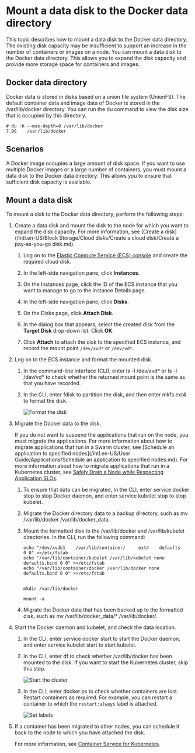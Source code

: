 # Mount a data disk to the Docker data directory

This topic describes how to mount a data disk to the Docker data directory. The existing disk capacity may be insufficient to support an increase in the number of containers or images on a node. You can mount a data disk to the Docker data directory. This allows you to expand the disk capacity and provide more storage space for containers and images.

## Docker data directory

Docker data is stored in disks based on a union file system \(UnionFS\). The default container data and image data of Docker is stored in the /var/lib/docker directory. You can run the du command to view the disk size that is occupied by this directory.

```
# du -h --max-depth=0 /var/lib/docker
7.9G    /var/lib/docker
```

## Scenarios

A Docker image occupies a large amount of disk space. If you want to use multiple Docker images or a large number of containers, you must mount a data disk to the Docker data directory. This allows you to ensure that sufficient disk capacity is available.

## Mount a data disk

To mount a disk to the Docker data directory, perform the following steps:

1.  Create a data disk and mount the disk to the node for which you want to expand the disk capacity. For more information, see [Create a disk](/intl.en-US/Block Storage/Cloud disks/Create a cloud disk/Create a pay-as-you-go disk.md).

    1.  Log on to the [Elastic Compute Service \(ECS\) console](https://ecs.console.aliyun.com/) and create the required cloud disk.

    2.  In the left-side navigation pane, click **Instances**.

    3.  On the Instances page, click the ID of the ECS instance that you want to manage to go to the Instance Details page.

    4.  In the left-side navigation pane, click **Disks**.

    5.  On the Disks page, click **Attach Disk**.

    6.  In the dialog box that appears, select the created disk from the **Target Disk** drop-down list. Click **OK**.

    7.  Click **Attach** to attach the disk to the specified ECS instance, and record the mount point `/dev/xvd*` or `/dev/vd*`.

2.  Log on to the ECS instance and format the mounted disk.

    1.  In the command-line interface \(CLI\), enter ls -l /dev/xvd\* or ls -l /dev/vd\* to check whether the returned mount point is the same as that you have recorded.

    2.  In the CLI, enter fdisk to partition the disk, and then enter mkfs.ext4 to format the disk.

        ![Format the disk](https://static-aliyun-doc.oss-cn-hangzhou.aliyuncs.com/assets/img/en-US/5735359951/p38212.png)

3.  Migrate the Docker data to the disk.

    If you do not want to suspend the applications that run on the node, you must migrate the applications. For more information about how to migrate applications that run in a Swarm cluster, see [Schedule an application to specified nodes](/intl.en-US/User Guide/Applications/Schedule an application to specified nodes.md). For more information about how to migrate applications that run in a Kubernetes cluster, see [Safely Drain a Node while Respecting Application SLOs](https://kubernetes.io/docs/tasks/administer-cluster/safely-drain-node/).

    1.  To ensure that data can be migrated, In the CLI, enter service docker stop to stop Docker daemon, and enter service kubelet stop to stop kubelet.

    2.  Migrate the Docker directory data to a backup directory, such as mv /var/lib/docker /var/lib/docker\_data.

    3.  Mount the formatted disk to the /var/lib/docker and /var/lib/kubelet directories. In the CLI, run the following command:

        ```
        echo "/dev/xvdb1    /var/lib/container/     ext4    defaults        0 0" >>/etc/fstab
        echo "/var/lib/container/kubelet /var/lib/kubelet none defaults,bind 0 0" >>/etc/fstab
        echo "/var/lib/container/docker /var/lib/docker none defaults,bind 0 0" >>/etc/fstab
        
        
        mkdir /var/lib/docker
        
        mount -a
        ```

    4.  Migrate the Docker data that has been backed up to the formatted disk, such as mv /var/lib/docker\_data/\* /var/lib/docker/.

4.  Start the Docker daemon and kubelet, and check the data location.

    1.  In the CLI, enter service docker start to start the Docker daemon, and enter service kubelet start to start kubelet.

    2.  In the CLI, enter df to check whether /var/lib/docker has been mounted to the disk. If you want to start the Kubernetes cluster, skip this step.

        ![Start the cluster](https://static-aliyun-doc.oss-cn-hangzhou.aliyuncs.com/assets/img/en-US/5735359951/p38133.png)

    3.  In the CLI, enter docker ps to check whether containers are lost. Restart containers as required. For example, you can restart a container to which the `restart:always` label is attached.

        ![Set labels](https://static-aliyun-doc.oss-cn-hangzhou.aliyuncs.com/assets/img/en-US/5735359951/p38134.png)

5.  If a container has been migrated to other nodes, you can schedule it back to the node to which you have attached the disk.

    For more information, see [Container Service for Kubernetes](https://www.alibabacloud.com/zh/product/container-service).


